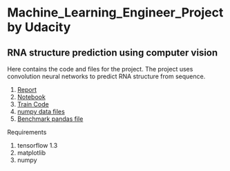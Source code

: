 # Machine_Learning_Engineer_Project by Udacity

## RNA structure prediction using computer vision

Here contains the code and files for the project. The project uses convolution neural networks to predict RNA structure from sequence. 

1. [Report](Project_report.pdf) 
2. [Notebook](Features_and_model_exploration.ipynb)
3. [Train Code](train.py)
4. [numpy data files](DATA/)
5. [Benchmark pandas file](puzzles/result_comb)

Requirements 
1. tensorflow 1.3
2. matplotlib
3. numpy
